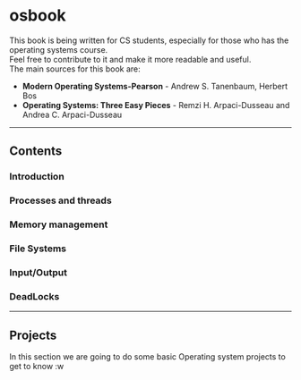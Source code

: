 # osbook

This book is being written for CS students, especially for those who has the operating systems course.  
Feel free to contribute to it and make it more readable and useful.  
The main sources for this book are:
- **Modern Operating Systems-Pearson** - Andrew S. Tanenbaum, Herbert Bos
- **Operating Systems: Three Easy Pieces** - Remzi H. Arpaci-Dusseau and Andrea C. Arpaci-Dusseau 
---

## Contents
### Introduction
### Processes and threads
### Memory management
### File Systems
### Input/Output
### DeadLocks

---

## Projects

In this section we are going to do some basic Operating system projects to get to know :w
